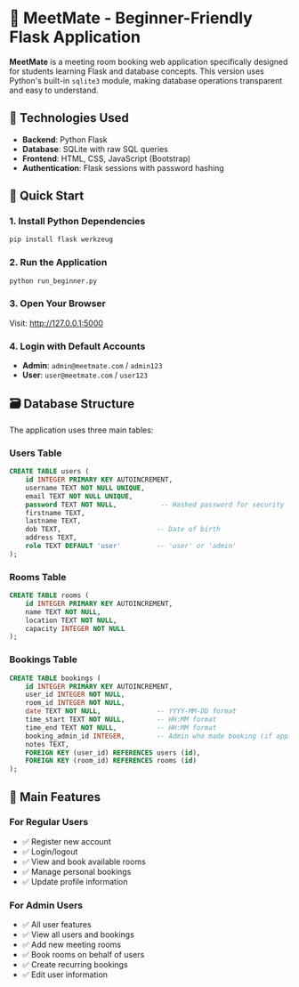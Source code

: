 # 📅 MeetMate - Beginner-Friendly Flask Application

**MeetMate** is a meeting room booking web application specifically designed for students learning Flask and database concepts. This version uses Python's built-in `sqlite3` module, making database operations transparent and easy to understand.

## 🔧 Technologies Used

- **Backend**: Python Flask
- **Database**: SQLite with raw SQL queries
- **Frontend**: HTML, CSS, JavaScript (Bootstrap)
- **Authentication**: Flask sessions with password hashing

## 🚀 Quick Start

### 1. Install Python Dependencies
```bash
pip install flask werkzeug
```

### 2. Run the Application
```bash
python run_beginner.py
```

### 3. Open Your Browser
Visit: http://127.0.0.1:5000

### 4. Login with Default Accounts
- **Admin**: `admin@meetmate.com` / `admin123`
- **User**: `user@meetmate.com` / `user123`

## 🗃️ Database Structure

The application uses three main tables:

### Users Table
```sql
CREATE TABLE users (
    id INTEGER PRIMARY KEY AUTOINCREMENT,
    username TEXT NOT NULL UNIQUE,
    email TEXT NOT NULL UNIQUE,
    password TEXT NOT NULL,           -- Hashed password for security
    firstname TEXT,
    lastname TEXT,
    dob TEXT,                        -- Date of birth
    address TEXT,
    role TEXT DEFAULT 'user'         -- 'user' or 'admin'
);
```

### Rooms Table
```sql
CREATE TABLE rooms (
    id INTEGER PRIMARY KEY AUTOINCREMENT,
    name TEXT NOT NULL,
    location TEXT NOT NULL,
    capacity INTEGER NOT NULL
);
```

### Bookings Table
```sql
CREATE TABLE bookings (
    id INTEGER PRIMARY KEY AUTOINCREMENT,
    user_id INTEGER NOT NULL,
    room_id INTEGER NOT NULL,
    date TEXT NOT NULL,              -- YYYY-MM-DD format
    time_start TEXT NOT NULL,        -- HH:MM format
    time_end TEXT NOT NULL,          -- HH:MM format
    booking_admin_id INTEGER,        -- Admin who made booking (if applicable)
    notes TEXT,
    FOREIGN KEY (user_id) REFERENCES users (id),
    FOREIGN KEY (room_id) REFERENCES rooms (id)
);
```


## 🔑 Main Features

### For Regular Users
- ✅ Register new account
- ✅ Login/logout
- ✅ View and book available rooms
- ✅ Manage personal bookings
- ✅ Update profile information

### For Admin Users
- ✅ All user features
- ✅ View all users and bookings
- ✅ Add new meeting rooms
- ✅ Book rooms on behalf of users
- ✅ Create recurring bookings
- ✅ Edit user information

